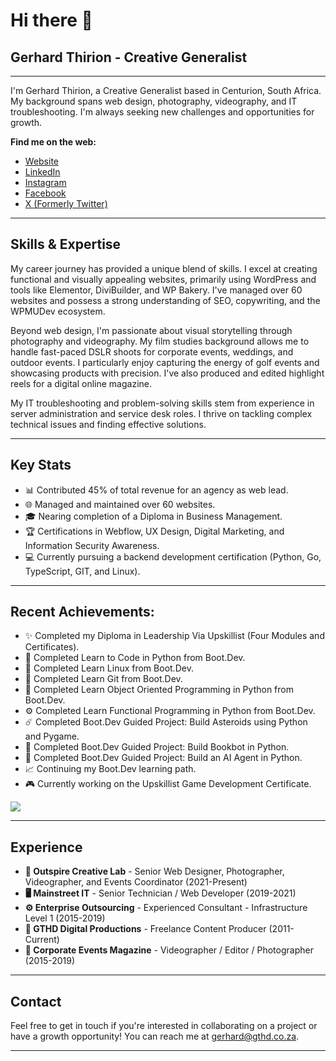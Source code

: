 # Hi there 👋
## Gerhard Thirion - Creative Generalist

---

I'm Gerhard Thirion, a Creative Generalist based in Centurion, South Africa. My background spans web design, photography, videography, and IT troubleshooting. I'm always seeking new challenges and opportunities for growth.

**Find me on the web:**

*   [Website](https://gthd.co.za)
*   [LinkedIn](https://www.linkedin.com/in/gerhard-thirion/)
*   [Instagram](https://www.instagram.com/gerhard.thirion/)
*   [Facebook](https://www.facebook.com/gerhard.thirion/)
*   [X (Formerly Twitter)](https://x.com/GTDaeAvgJoe)

---

## Skills & Expertise

My career journey has provided a unique blend of skills. I excel at creating functional and visually appealing websites, primarily using WordPress and tools like Elementor, DiviBuilder, and WP Bakery. I've managed over 60 websites and possess a strong understanding of SEO, copywriting, and the WPMUDev ecosystem.

Beyond web design, I'm passionate about visual storytelling through photography and videography. My film studies background allows me to handle fast-paced DSLR shoots for corporate events, weddings, and outdoor events. I particularly enjoy capturing the energy of golf events and showcasing products with precision. I've also produced and edited highlight reels for a digital online magazine.

My IT troubleshooting and problem-solving skills stem from experience in server administration and service desk roles. I thrive on tackling complex technical issues and finding effective solutions.

---

## Key Stats

*   📊 Contributed 45% of total revenue for an agency as web lead.
*   🌐 Managed and maintained over 60 websites.
*   🎓 Nearing completion of a Diploma in Business Management.
*   🏆 Certifications in Webflow, UX Design, Digital Marketing, and Information Security Awareness.
*   💻 Currently pursuing a backend development certification (Python, Go, TypeScript, GIT, and Linux).

---

## Recent Achievements:
* ✨ Completed my Diploma in Leadership Via Upskillist (Four Modules and Certificates).
* 🐍 Completed Learn to Code in Python from Boot.Dev.
* 🐧 Completed Learn Linux from Boot.Dev.
* 🌳 Completed Learn Git from Boot.Dev.
* 🧩 Completed Learn Object Oriented Programming in Python from Boot.Dev.
* ⚙️ Completed Learn Functional Programming in Python from Boot.Dev.
* ☄️ Completed Boot.Dev Guided Project: Build Asteroids using Python and Pygame.
* 🤖 Completed Boot.Dev Guided Project: Build Bookbot in Python.
* 🧠 Completed Boot.Dev Guided Project: Build an AI Agent in Python.
* 📈 Continuing my Boot.Dev learning path.
* 🎮 Currently working on the Upskillist Game Development Certificate.

<p align="left">
<img src="https://api.boot.dev/v1/users/public/996a933d-12de-48da-ba8a-b60dab4ed749/thumbnail" >
</p>

---

## Experience

*   **💼 Outspire Creative Lab** - Senior Web Designer, Photographer, Videographer, and Events Coordinator (2021-Present)
*   **🖥️ Mainstreet IT** - Senior Technician / Web Developer (2019-2021)
*   **⚙️ Enterprise Outsourcing** - Experienced Consultant - Infrastructure Level 1 (2015-2019)
*   **🎥 GTHD Digital Productions** - Freelance Content Producer (2011-Current)
*   **📸 Corporate Events Magazine** - Videographer / Editor / Photographer (2015-2019)

---

## Contact

Feel free to get in touch if you're interested in collaborating on a project or have a growth opportunity! You can reach me at gerhard@gthd.co.za.

___

